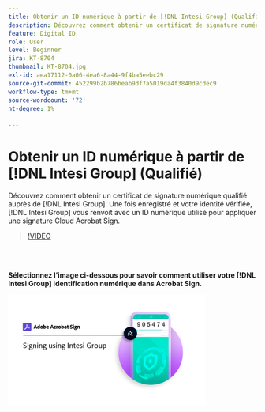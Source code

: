 ```yaml
---
title: Obtenir un ID numérique à partir de [!DNL Intesi Group] (Qualifié)
description: Découvrez comment obtenir un certificat de signature numérique qualifié auprès de [!DNL Intesi Group]
feature: Digital ID
role: User
level: Beginner
jira: KT-8704
thumbnail: KT-8704.jpg
exl-id: aea17112-0a06-4ea6-8a44-9f4ba5eebc29
source-git-commit: 452299b2b786beab9df7a5019da4f3840d9cdec9
workflow-type: tm+mt
source-wordcount: '72'
ht-degree: 1%

---
```


# Obtenir un ID numérique à partir de [!DNL Intesi Group] (Qualifié)

Découvrez comment obtenir un certificat de signature numérique qualifié auprès de [!DNL Intesi Group]. Une fois enregistré et votre identité vérifiée, [!DNL Intesi Group] vous renvoit avec un ID numérique utilisé pour appliquer une signature Cloud Acrobat Sign.

>[!VIDEO](https://video.tv.adobe.com/v/337064?quality=12&learn=on&hidetitle=true)

<br> 

**Sélectionnez l’image ci-dessous pour savoir comment utiliser votre [!DNL Intesi Group] identification numérique dans Acrobat Sign.**

[![image](assets/IntesiSign_400.png)](intesi-sign.md)

